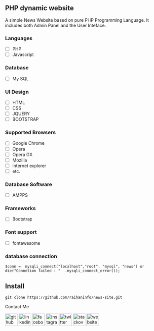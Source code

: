 ## PHP dynamic website

A simple News Website based on pure PHP Programming Language. It includes both Admin Panel and the User Inteface. 

### Languages
- [ ] PHP
- [ ] Javascript

### Database
 - [ ] My SQL

### UI Design
 - [ ] HTML
 - [ ] CSS
 - [ ] JQUERY
 - [ ] BOOTSTRAP

### Supported Browsers
 - [ ] Google Chrome
 - [ ] Opera
 - [ ] Opera GX
 - [ ] Mozilla
 - [ ] internet explorer
 - [ ] etc.

### Database Software
- [ ] AMPPS

### Frameworks
- [ ] Bootstrap


### Font support 
- [ ] fontawesome


### database connection
    $conn =  mysqli_connect("localhost","root", "mysql", "news") or  die("Connetion failed : "  .mysqli_connect_error());


## Install
    git clone https://github.com/raihaninfo/news-site.git


Contact Me

[<img src='https://www.flaticon.com/svg/static/icons/svg/270/270798.svg' alt='github' height='40'>](https://github.com/raihaninfo)  [<img src='https://www.flaticon.com/svg/static/icons/svg/145/145807.svg' alt='linkedin' height='40'>](https://www.linkedin.com/in/raihaninfo/)  [<img src='https://www.flaticon.com/svg/static/icons/svg/145/145802.svg' alt='facebook' height='40'>](https://www.facebook.com/raihan.mahmudi.50)  [<img src='https://www.flaticon.com/svg/static/icons/svg/2111/2111463.svg' alt='instagram' height='40'>](https://www.instagram.com/Raihan_Info/)  [<img src='https://www.flaticon.com/svg/static/icons/svg/145/145812.svg' alt='twitter' height='40'>](https://twitter.com/mdabraihan40)  [<img src='https://www.flaticon.com/svg/static/icons/svg/2111/2111628.svg' alt='stackoverflow' height='40'>](https://stackoverflow.com/users/14877727/md-abu-raihan)  [<img src='https://www.flaticon.com/svg/static/icons/svg/975/975645.svg' alt='website' height='40'>](https://raihan-cv.netlify.app/)  

